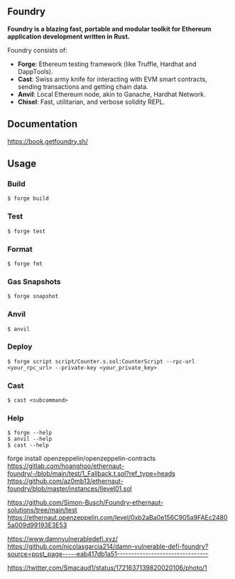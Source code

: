 ## Foundry

**Foundry is a blazing fast, portable and modular toolkit for Ethereum application development written in Rust.**

Foundry consists of:

- **Forge**: Ethereum testing framework (like Truffle, Hardhat and DappTools).
- **Cast**: Swiss army knife for interacting with EVM smart contracts, sending transactions and getting chain data.
- **Anvil**: Local Ethereum node, akin to Ganache, Hardhat Network.
- **Chisel**: Fast, utilitarian, and verbose solidity REPL.

## Documentation

https://book.getfoundry.sh/

## Usage

### Build

```shell
$ forge build
```

### Test

```shell
$ forge test
```

### Format

```shell
$ forge fmt
```

### Gas Snapshots

```shell
$ forge snapshot
```

### Anvil

```shell
$ anvil
```

### Deploy

```shell
$ forge script script/Counter.s.sol:CounterScript --rpc-url <your_rpc_url> --private-key <your_private_key>
```

### Cast

```shell
$ cast <subcommand>
```

### Help

```shell
$ forge --help
$ anvil --help
$ cast --help
```

forge install openzeppelin/openzeppelin-contracts
https://gitlab.com/hoanghoo/ethernaut-foundry/-/blob/main/test/1_Fallback.t.sol?ref_type=heads
https://github.com/az0mb13/ethernaut-foundry/blob/master/instances/Ilevel01.sol

https://github.com/Simon-Busch/Foundry-ethernaut-solutions/tree/main/test
https://ethernaut.openzeppelin.com/level/0xb2aBa0e156C905a9FAEc24805a009d99193E3E53


https://www.damnvulnerabledefi.xyz/
https://github.com/nicolasgarcia214/damn-vulnerable-defi-foundry?source=post_page-----eab417db1a51--------------------------------

https://twitter.com/Smacaud1/status/1721637139820020106/photo/1